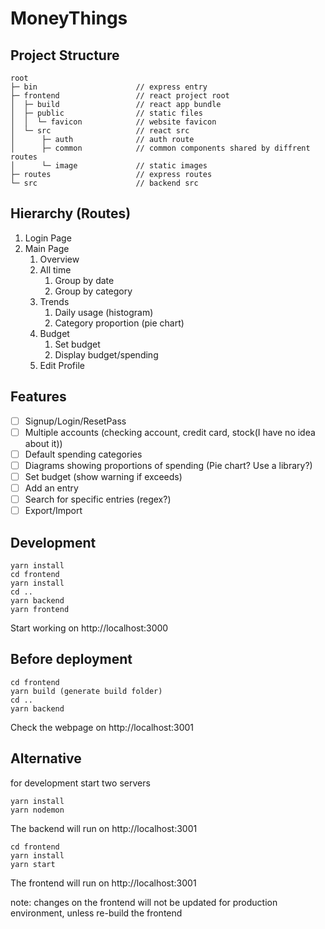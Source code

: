 # MoneyThings

## Project Structure

```
root
├─ bin                      // express entry
├─ frontend                 // react project root
│  ├─ build                 // react app bundle
│  ├─ public                // static files
│  │  └─ favicon            // website favicon
│  └─ src                   // react src
│      ├─ auth              // auth route
│      ├─ common            // common components shared by diffrent routes
│      └─ image             // static images
├─ routes                   // express routes
└─ src                      // backend src
```

## Hierarchy (Routes)

1. Login Page
2. Main Page
    1. Overview
    2. All time
        1. Group by date
        2. Group by category
    3. Trends
        1. Daily usage (histogram)
        2. Category proportion (pie chart)
    4. Budget
        1. Set budget
        2. Display budget/spending
    5. Edit Profile

## Features

- [ ] Signup/Login/ResetPass
- [ ] Multiple accounts (checking account, credit card, stock(I have no idea about it))
- [ ] Default spending categories
- [ ] Diagrams showing proportions of spending (Pie chart? Use a library?)
- [ ] Set budget (show warning if exceeds)
- [ ] Add an entry
- [ ] Search for specific entries (regex?)
- [ ] Export/Import

## Development
```
yarn install
cd frontend
yarn install
cd ..
yarn backend
yarn frontend
```
Start working on http://localhost:3000

## Before deployment
```
cd frontend
yarn build (generate build folder)
cd ..
yarn backend
```
Check the webpage on http://localhost:3001 

## Alternative
for development start two servers
```
yarn install
yarn nodemon
```
The backend will run on http://localhost:3001
```
cd frontend
yarn install
yarn start
```
The frontend will run on http://localhost:3001

note: changes on the frontend will not be updated for production environment, unless re-build the frontend
